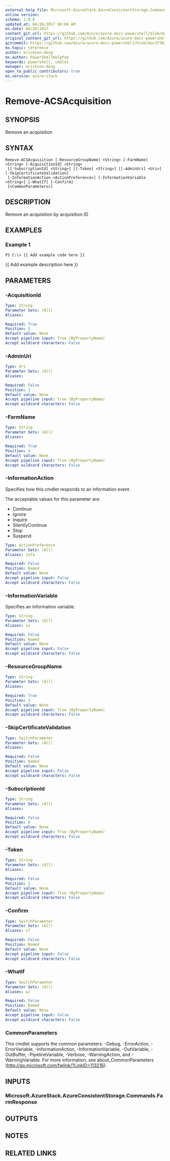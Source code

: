 ```yaml
---
external help file: Microsoft.AzureStack.AzureConsistentStorage.Commands.dll-Help.xml
online version:
schema: 2.0.0
updated_at: 04/26/2017 00:04 AM
ms.date: 04/26/2017
content_git_url: https://github.com/Azure/azure-docs-powershell/blob/master/azureps-cmdlets-docs/AzureStack/AzureRM.AzureStackStorage/v0.10.6/Remove-ACSAcquisition.md
original_content_git_url: https://github.com/Azure/azure-docs-powershell/blob/master/azureps-cmdlets-docs/AzureStack/AzureRM.AzureStackStorage/v0.10.6/Remove-ACSAcquisition.md
gitcommit: https://github.com/Azure/azure-docs-powershell/blob/6ec3f30a81fcea3164edc82f2757ecfc1f9403c6
ms.topic: reference
author: erickson-doug
ms.author: PowerShellHelpPub
keywords: powershell, cmdlet
manager: erickson-doug
open_to_public_contributors: true
ms.service: azure-stack
---
```


# Remove-ACSAcquisition

## SYNOPSIS
Remove an acquisition

## SYNTAX

```
Remove-ACSAcquisition [-ResourceGroupName] <String> [-FarmName] <String> [-AcquisitionId] <String>
 [[-SubscriptionId] <String>] [[-Token] <String>] [[-AdminUri] <Uri>] [-SkipCertificateValidation]
 [-InformationAction <ActionPreference>] [-InformationVariable <String>] [-WhatIf] [-Confirm]
 [<CommonParameters>]
```

## DESCRIPTION
Remove an acquisition by acquisition ID

## EXAMPLES

### Example 1
```
PS C:\> {{ Add example code here }}
```

{{ Add example description here }}

## PARAMETERS

### -AcquisitionId


```yaml
Type: String
Parameter Sets: (All)
Aliases: 

Required: True
Position: 5
Default value: None
Accept pipeline input: True (ByPropertyName)
Accept wildcard characters: False
```

### -AdminUri


```yaml
Type: Uri
Parameter Sets: (All)
Aliases: 

Required: False
Position: 2
Default value: None
Accept pipeline input: True (ByPropertyName)
Accept wildcard characters: False
```

### -FarmName


```yaml
Type: String
Parameter Sets: (All)
Aliases: 

Required: True
Position: 4
Default value: None
Accept pipeline input: True (ByPropertyName)
Accept wildcard characters: False
```

### -InformationAction
Specifies how this cmdlet responds to an information event.

The acceptable values for this parameter are:

- Continue
- Ignore
- Inquire
- SilentlyContinue
- Stop
- Suspend

```yaml
Type: ActionPreference
Parameter Sets: (All)
Aliases: infa

Required: False
Position: Named
Default value: None
Accept pipeline input: False
Accept wildcard characters: False
```

### -InformationVariable
Specifies an information variable.

```yaml
Type: String
Parameter Sets: (All)
Aliases: iv

Required: False
Position: Named
Default value: None
Accept pipeline input: False
Accept wildcard characters: False
```

### -ResourceGroupName


```yaml
Type: String
Parameter Sets: (All)
Aliases: 

Required: True
Position: 3
Default value: None
Accept pipeline input: True (ByPropertyName)
Accept wildcard characters: False
```

### -SkipCertificateValidation


```yaml
Type: SwitchParameter
Parameter Sets: (All)
Aliases: 

Required: False
Position: Named
Default value: None
Accept pipeline input: False
Accept wildcard characters: False
```

### -SubscriptionId


```yaml
Type: String
Parameter Sets: (All)
Aliases: 

Required: False
Position: 0
Default value: None
Accept pipeline input: True (ByPropertyName)
Accept wildcard characters: False
```

### -Token


```yaml
Type: String
Parameter Sets: (All)
Aliases: 

Required: False
Position: 1
Default value: None
Accept pipeline input: True (ByPropertyName)
Accept wildcard characters: False
```

### -Confirm


```yaml
Type: SwitchParameter
Parameter Sets: (All)
Aliases: cf

Required: False
Position: Named
Default value: None
Accept pipeline input: False
Accept wildcard characters: False
```

### -WhatIf


```yaml
Type: SwitchParameter
Parameter Sets: (All)
Aliases: wi

Required: False
Position: Named
Default value: None
Accept pipeline input: False
Accept wildcard characters: False
```

### CommonParameters
This cmdlet supports the common parameters: -Debug, -ErrorAction, -ErrorVariable, -InformationAction, -InformationVariable, -OutVariable, -OutBuffer, -PipelineVariable, -Verbose, -WarningAction, and -WarningVariable. For more information, see about_CommonParameters (http://go.microsoft.com/fwlink/?LinkID=113216).

## INPUTS

### Microsoft.AzureStack.AzureConsistentStorage.Commands.FarmResponse

## OUTPUTS

## NOTES

## RELATED LINKS
